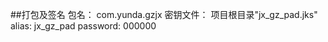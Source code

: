 ##打包及签名
包名：
    com.yunda.gzjx
密钥文件：
    项目根目录"jx_gz_pad.jks"
alias:
    jx_gz_pad
password:
    000000